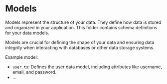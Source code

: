 # Models

Models represent the structure of your data. They define how data is stored and organized in your application. This folder contains schema definitions for your data models.

Models are crucial for defining the shape of your data and ensuring data integrity when interacting with databases or other data storage systems.

Example model:

- `user.ts`: Defines the user data model, including attributes like username, email, and password.
- ...
